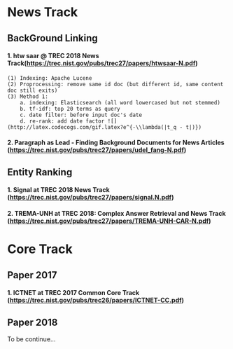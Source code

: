 News Track
=====================
## BackGround Linking
#### 1. htw saar @ TREC 2018 News Track(https://trec.nist.gov/pubs/trec27/papers/htwsaar-N.pdf) 
	(1) Indexing: Apache Lucene
	(2) Proprocessing: remove same id doc (but different id, same content doc still exits)
	(3) Method 1:
		a. indexing: Elasticsearch (all word lowercased but not stemmed)
		b. tf-idf: top 20 terms as query
		c. date filter: before input doc's date 
		d. re-rank: add date factor ![](http://latex.codecogs.com/gif.latex?e^{-\\lambda(|t_q - t|)})



#### 2. Paragraph as Lead - Finding Background Documents for News Articles (https://trec.nist.gov/pubs/trec27/papers/udel_fang-N.pdf)




## Entity Ranking
#### 1. Signal at TREC 2018 News Track (https://trec.nist.gov/pubs/trec27/papers/signal.N.pdf)

#### 2. TREMA-UNH at TREC 2018: Complex Answer Retrieval and News Track (https://trec.nist.gov/pubs/trec27/papers/TREMA-UNH-CAR-N.pdf)




Core Track
=====================
## Paper 2017
#### 1. ICTNET at TREC 2017 Common Core Track (https://trec.nist.gov/pubs/trec26/papers/ICTNET-CC.pdf)

## Paper 2018
To be continue...

